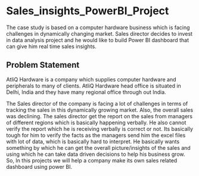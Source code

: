 # Sales_insights_PowerBI_Project

The case study is based on a computer hardware business which is facing challenges in dynamically changing market. Sales director decides to invest in data analysis project and he would like to build Power BI dashboard that can give him real time sales insights.

## Problem Statement

AtliQ Hardware is a company which supplies computer hardware and peripherals to many of clients. AtliQ Hardware head office is situated in Delhi, India and they have many regional office through out India.

The Sales director of the company is facing a lot of challenges in terms of tracking the sales in this dynamically growing market. Also, the overall sales was declining. The sales director get the report on the sales from managers of different regions which is basically happening verbally. He also cannot verify the report which he is receiving verbally is correct or not. Its basically tough for him to verify the facts as the managers send him the excel files with lot of data, which is basically hard to interpret. He basically wants something by which he can get the overall picture/insights of the sales and using which he can take data driven decisions to help his business grow. So, In this projects we will help a company make its own sales related dashboard using power BI.


